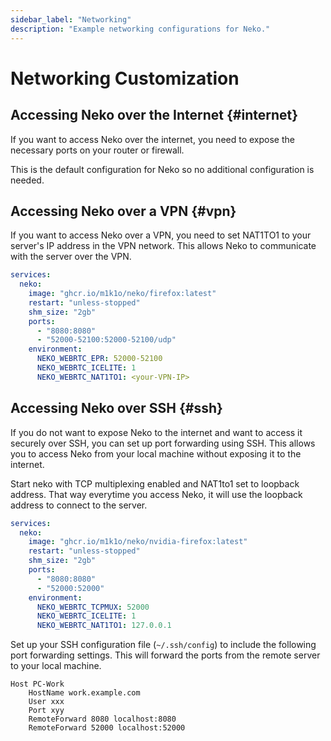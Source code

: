 ```yaml
---
sidebar_label: "Networking"
description: "Example networking configurations for Neko."
---
```


# Networking Customization

## Accessing Neko over the Internet {#internet}

If you want to access Neko over the internet, you need to expose the necessary ports on your router or firewall.

This is the default configuration for Neko so no additional configuration is needed.

## Accessing Neko over a VPN {#vpn}

If you want to access Neko over a VPN, you need to set NAT1TO1 to your server's IP address in the VPN network. This allows Neko to communicate with the server over the VPN.

```yaml title="docker-compose.yaml"
services:
  neko:
    image: "ghcr.io/m1k1o/neko/firefox:latest"
    restart: "unless-stopped"
    shm_size: "2gb"
    ports:
      - "8080:8080"
      - "52000-52100:52000-52100/udp"
    environment:
      NEKO_WEBRTC_EPR: 52000-52100
      NEKO_WEBRTC_ICELITE: 1
      NEKO_WEBRTC_NAT1TO1: <your-VPN-IP>
```

## Accessing Neko over SSH {#ssh}

If you do not want to expose Neko to the internet and want to access it securely over SSH, you can set up port forwarding using SSH. This allows you to access Neko from your local machine without exposing it to the internet.

Start neko with TCP multiplexing enabled and NAT1to1 set to loopback address. That way everytime you access Neko, it will use the loopback address to connect to the server.

```yaml title="docker-compose.yaml"
services:
  neko:
    image: "ghcr.io/m1k1o/neko/nvidia-firefox:latest"
    restart: "unless-stopped"
    shm_size: "2gb"
    ports:
      - "8080:8080"
      - "52000:52000"
    environment:
      NEKO_WEBRTC_TCPMUX: 52000
      NEKO_WEBRTC_ICELITE: 1
      NEKO_WEBRTC_NAT1TO1: 127.0.0.1
```

Set up your SSH configuration file (`~/.ssh/config`) to include the following port forwarding settings. This will forward the ports from the remote server to your local machine.

```shell title="~/.ssh/config"
Host PC-Work
    HostName work.example.com
    User xxx
    Port xyy
    RemoteForward 8080 localhost:8080
    RemoteForward 52000 localhost:52000
```
